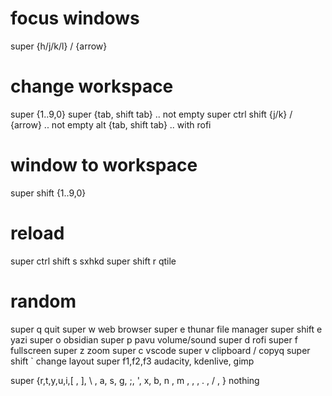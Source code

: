 # focus windows
super {h/j/k/l} / {arrow}

# change workspace
super {1..9,0}
super {tab, shift tab} .. not empty
super ctrl shift {j/k} / {arrow} .. not empty
alt {tab, shift tab} .. with rofi

# window to workspace
super shift {1..9,0}

# reload
super ctrl shift s
    sxhkd
super shift r
    qtile

# random
super q
    quit
super w
    web browser
super e
    thunar file manager
super shift e
    yazi
super o
    obsidian
super p
    pavu volume/sound
super d
    rofi
super f
    fullscreen
super z
    zoom
super c
    vscode
super v
    clipboard / copyq
super shift `
    change layout
super f1,f2,f3
    audacity, kdenlive, gimp

    
super {r,t,y,u,i,[ , ], \ , a, s, g, ;, ', x, b, n , m , , , . , / , }
    nothing
